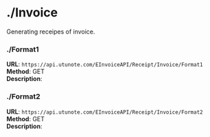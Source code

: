 # ./Invoice

Generating receipes of invoice.


### ./Format1
**URL**: `https://api.utunote.com/EInvoiceAPI/Receipt/Invoice/Format1`  
**Method**: GET  
**Description**: 

### ./Format2
**URL**: `https://api.utunote.com/EInvoiceAPI/Receipt/Invoice/Format2`  
**Method**: GET  
**Description**: 
